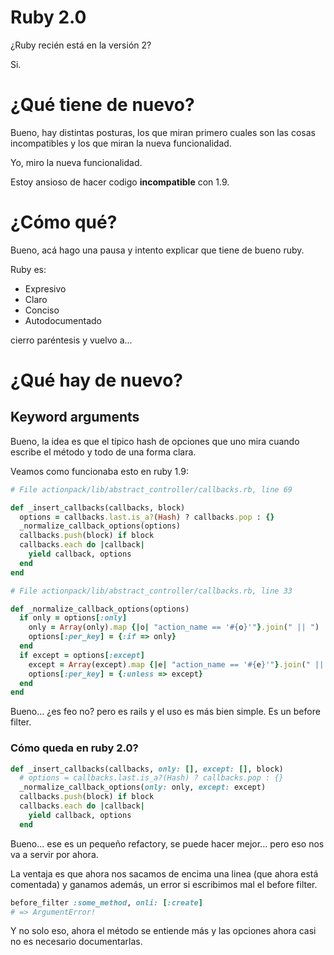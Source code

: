 # Ruby 2.0 #

¿Ruby recién está en la versión 2?

Si.

# ¿Qué tiene de nuevo? #

Bueno, hay distintas posturas, los que miran primero cuales son las
cosas incompatibles y los que miran la nueva funcionalidad.

Yo, miro la nueva funcionalidad.

Estoy ansioso de hacer codigo **incompatible** con 1.9.

# ¿Cómo qué? #

Bueno, acá hago una pausa y intento explicar que tiene de bueno ruby.

Ruby es:

- Expresivo
- Claro
- Conciso
- Autodocumentado

cierro paréntesis y vuelvo a...

# ¿Qué hay de nuevo? #

## Keyword arguments ##

Bueno, la idea es que el típico hash de opciones que uno mira cuando
escribe el método y todo de una forma clara.

Veamos como funcionaba esto en ruby 1.9:

~~~ ruby
# File actionpack/lib/abstract_controller/callbacks.rb, line 69

def _insert_callbacks(callbacks, block)
  options = callbacks.last.is_a?(Hash) ? callbacks.pop : {}
  _normalize_callback_options(options)
  callbacks.push(block) if block
  callbacks.each do |callback|
    yield callback, options
  end
end

# File actionpack/lib/abstract_controller/callbacks.rb, line 33

def _normalize_callback_options(options)
  if only = options[:only]
    only = Array(only).map {|o| "action_name == '#{o}'"}.join(" || ")
    options[:per_key] = {:if => only}
  end
  if except = options[:except]
    except = Array(except).map {|e| "action_name == '#{e}'"}.join(" || ")
    options[:per_key] = {:unless => except}
  end
end
~~~

Bueno... ¿es feo no? pero es rails y el uso es más bien simple. Es un
before filter.

### Cómo queda en ruby 2.0? ###

~~~ ruby
def _insert_callbacks(callbacks, only: [], except: [], block)
  # options = callbacks.last.is_a?(Hash) ? callbacks.pop : {}
  _normalize_callback_options(only: only, except: except)
  callbacks.push(block) if block
  callbacks.each do |callback|
    yield callback, options
  end
~~~

Bueno... ese es un pequeño refactory, se puede hacer mejor... pero eso
nos va a servir por ahora.

La ventaja es que ahora nos sacamos de encima una linea (que ahora está
comentada) y ganamos además, un error si escribimos mal el before
filter.

~~~ ruby
before_filter :some_method, onli: [:create]
# => ArgumentError!
~~~

Y no solo eso, ahora el método se entiende más y las opciones ahora casi
no es necesario documentarlas.


